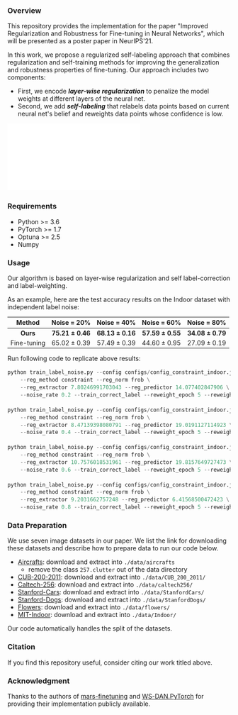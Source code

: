 ### Overview

This repository provides the implementation for the paper "Improved Regularization and Robustness for Fine-tuning in Neural Networks", which will be presented as a poster paper in NeurIPS'21.

In this work, we propose a regularized self-labeling approach that combines regularization and self-training methods for improving the generalization and robustness properties of fine-tuning.  Our approach includes two components:

- First, we encode ***layer-wise regularization*** to penalize the model weights at different layers of the neural net.
- Second, we add ***self-labeling*** that relabels data points based on current neural net's belief and reweights data points whose confidence is low.

![An illustration of our approach](./figures/main_figure.pdf)

### Requirements

- Python >= 3.6
- PyTorch >= 1.7
- Optuna >= 2.5
- Numpy

### Usage

Our algorithm is based on layer-wise regularization and self label-correction and label-weighting.

As an example, here are the test accuracy results on the Indoor dataset with independent label noise:

|   Method    |     Noise = 20%      |     Noise = 40%      |     Noise = 60%      |     Noise = 80%      |
| :---------: | :------------------: | :------------------: | :------------------: | :------------------: |
|  **Ours**   | **75.21 $\pm$ 0.46** | **68.13 $\pm$ 0.16** | **57.59 $\pm$ 0.55** | **34.08 $\pm$ 0.79** |
| Fine-tuning |   65.02 $\pm$ 0.39   |   57.49 $\pm$ 0.39   |   44.60 $\pm$ 0.95   |   27.09 $\pm$ 0.19   |

Run following code to replicate above results:

```Python
python train_label_noise.py --config configs/config_constraint_indoor.json --model ResNet18 \
    --reg_method constraint --reg_norm frob \
    --reg_extractor 7.80246991703043 --reg_predictor 14.077402847906 \
    --noise_rate 0.2 --train_correct_label --reweight_epoch 5 --reweight_temp 2.0 --correct_epoch 10 --correct_thres 0.9 

python train_label_noise.py --config configs/config_constraint_indoor.json --model ResNet18 \
    --reg_method constraint --reg_norm frob \
    --reg_extractor 8.47139398080791 --reg_predictor 19.0191127114923 \
    --noise_rate 0.4 --train_correct_label --reweight_epoch 5 --reweight_temp 2.0 --correct_epoch 10 --correct_thres 0.9 

python train_label_noise.py --config configs/config_constraint_indoor.json --model ResNet18 \
    --reg_method constraint --reg_norm frob \
    --reg_extractor 10.7576018531961 --reg_predictor 19.8157649727473 \
    --noise_rate 0.6 --train_correct_label --reweight_epoch 5 --reweight_temp 2.0 --correct_epoch 10 --correct_thres 0.9 
    
python train_label_noise.py --config configs/config_constraint_indoor.json --model ResNet18 \
    --reg_method constraint --reg_norm frob \
    --reg_extractor 9.2031662757248 --reg_predictor 6.41568500472423 \
    --noise_rate 0.8 --train_correct_label --reweight_epoch 5 --reweight_temp 1.5 --correct_epoch 10 --correct_thres 0.9 
```

### Data Preparation

We use seven image datasets in our paper. We list the link for downloading these datasets and describe how to prepare data to run our code below.

- [Aircrafts](https://www.robots.ox.ac.uk/~vgg/data/fgvc-aircraft/): download and extract into `./data/aircrafts`
  - remove the class `257.clutter` out of the data directory
- [CUB-200-2011](http://www.vision.caltech.edu/visipedia/CUB-200-2011.html): download and extract into `./data/CUB_200_2011/`
- [Caltech-256](http://www.vision.caltech.edu/Image_Datasets/Caltech256/): download and extract into `./data/caltech256/`
- [Stanford-Cars](https://ai.stanford.edu/~jkrause/cars/car_dataset.html): download and extract into `./data/StanfordCars/`
- [Stanford-Dogs](http://vision.stanford.edu/aditya86/ImageNetDogs/): download and extract into `./data/StanfordDogs/`
- [Flowers](https://www.robots.ox.ac.uk/~vgg/data/flowers/102/): download and extract into `./data/flowers/`
- [MIT-Indoor](http://web.mit.edu/torralba/www/indoor.html): download and extract into `./data/Indoor/`

Our code automatically handles the split of the datasets.

### Citation

If you find this repository useful, consider citing our work titled above.

### Acknowledgment

Thanks to the authors of [mars-finetuning](https://github.com/henrygouk/mars-finetuning) and [WS-DAN.PyTorch](https://github.com/GuYuc/WS-DAN.PyTorch) for providing their implementation publicly available.
